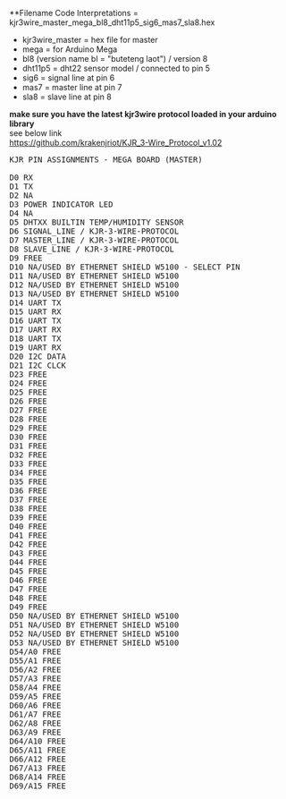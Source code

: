 **Filename Code Interpretations = kjr3wire_master_mega_bl8_dht11p5_sig6_mas7_sla8.hex

- kjr3wire_master = hex file for master
- mega = for Arduino Mega
- bl8 (version name bl = "buteteng laot") / version 8
- dht11p5 = dht22 sensor model / connected to pin 5
- sig6 = signal line at pin 6
- mas7 = master line at pin 7
- sla8 = slave line at pin 8



**make sure you have the latest kjr3wire protocol loaded in your arduino library**
</br>
see below link
</br>
https://github.com/krakenjriot/KJR_3-Wire_Protocol_v1.02


<pre>
KJR PIN ASSIGNMENTS - MEGA BOARD (MASTER)

D0 RX
D1 TX
D2 NA
D3 POWER INDICATOR LED
D4 NA
D5 DHTXX BUILTIN TEMP/HUMIDITY SENSOR
D6 SIGNAL_LINE / KJR-3-WIRE-PROTOCOL
D7 MASTER_LINE / KJR-3-WIRE-PROTOCOL
D8 SLAVE_LINE / KJR-3-WIRE-PROTOCOL
D9 FREE
D10 NA/USED BY ETHERNET SHIELD W5100 - SELECT PIN
D11 NA/USED BY ETHERNET SHIELD W5100
D12 NA/USED BY ETHERNET SHIELD W5100
D13 NA/USED BY ETHERNET SHIELD W5100
D14 UART TX
D15 UART RX
D16 UART TX
D17 UART RX
D18 UART TX
D19 UART RX
D20 I2C DATA
D21 I2C CLCK
D23 FREE
D24 FREE
D25 FREE
D26 FREE
D27 FREE
D28 FREE
D29 FREE
D30 FREE
D31 FREE
D32 FREE
D33 FREE
D34 FREE
D35 FREE
D36 FREE
D37 FREE
D38 FREE
D39 FREE
D40 FREE
D41 FREE
D42 FREE
D43 FREE
D44 FREE
D45 FREE
D46 FREE
D47 FREE
D48 FREE
D49 FREE
D50 NA/USED BY ETHERNET SHIELD W5100
D51 NA/USED BY ETHERNET SHIELD W5100
D52 NA/USED BY ETHERNET SHIELD W5100
D53 NA/USED BY ETHERNET SHIELD W5100
D54/A0 FREE
D55/A1 FREE
D56/A2 FREE
D57/A3 FREE
D58/A4 FREE
D59/A5 FREE
D60/A6 FREE
D61/A7 FREE
D62/A8 FREE
D63/A9 FREE
D64/A10 FREE
D65/A11 FREE
D66/A12 FREE
D67/A13 FREE
D68/A14 FREE
D69/A15 FREE
</pre>
